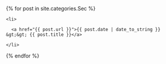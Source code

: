 <ul>

  {% for post in site.categories.Sec %}

    <li>

      <a href="{{ post.url }}">{{ post.date | date_to_string }} &gt;&gt; {{ post.title }}</a>

    </li>

  {% endfor %}

</ul>